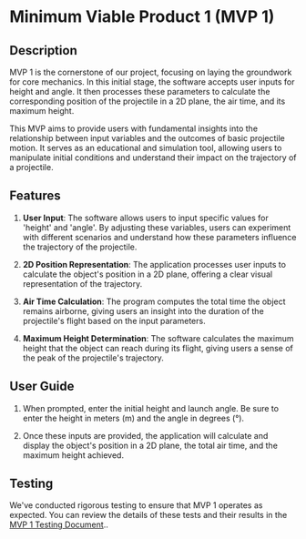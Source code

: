 # Minimum Viable Product 1 (MVP 1)

## Description
MVP 1 is the cornerstone of our project, focusing on laying the groundwork for core mechanics. In this initial stage, the software accepts user inputs for height and angle. It then processes these parameters to calculate the corresponding position of the projectile in a 2D plane, the air time, and its maximum height.

This MVP aims to provide users with fundamental insights into the relationship between input variables and the outcomes of basic projectile motion. It serves as an educational and simulation tool, allowing users to manipulate initial conditions and understand their impact on the trajectory of a projectile.

## Features
1. **User Input**: The software allows users to input specific values for 'height' and 'angle'. By adjusting these variables, users can experiment with different scenarios and understand how these parameters influence the trajectory of the projectile.

2. **2D Position Representation**: The application processes user inputs to calculate the object's position in a 2D plane, offering a clear visual representation of the trajectory.

3. **Air Time Calculation**: The program computes the total time the object remains airborne, giving users an insight into the duration of the projectile's flight based on the input parameters.

4. **Maximum Height Determination**: The software calculates the maximum height that the object can reach during its flight, giving users a sense of the peak of the projectile's trajectory.

## User Guide
1. When prompted, enter the initial height and launch angle. Be sure to enter the height in meters (m) and the angle in degrees (°).

2. Once these inputs are provided, the application will calculate and display the object's position in a 2D plane, the total air time, and the maximum height achieved.

## Testing
We've conducted rigorous testing to ensure that MVP 1 operates as expected. You can review the details of these tests and their results in the [MVP 1 Testing Document](https://gitlab.com/sseboys/ense375-project/-/blob/mvpOne/TESTING.md)..
